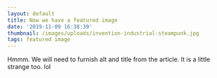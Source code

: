 ```yaml
---
layout: default
title: Now we have a featured image
date: '2019-11-09 16:38:39'
thumbnail: /images/uploads/invention-industrial-steampunk.jpg
tags: featured image
---
```

Hmmm. We will need to furnish alt and title from the article. It is a little strange too. lol
